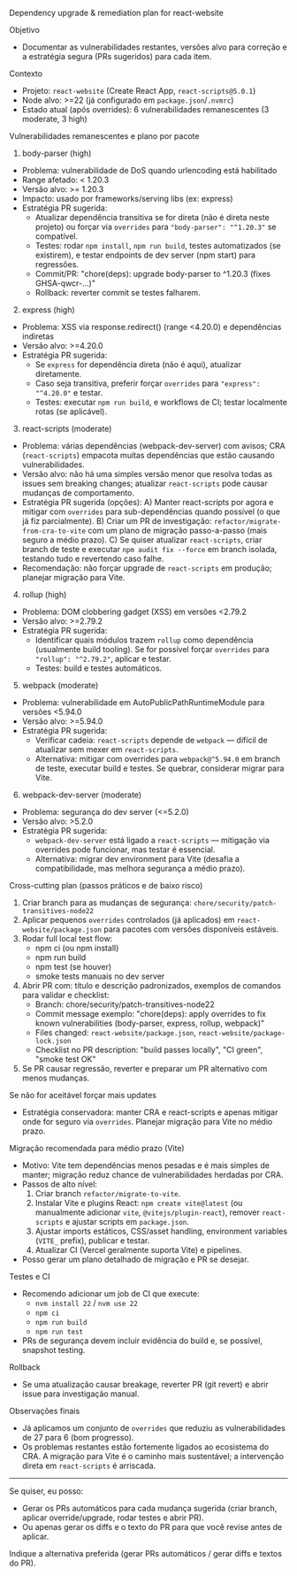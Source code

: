 Dependency upgrade & remediation plan for react-website

Objetivo
- Documentar as vulnerabilidades restantes, versões alvo para correção e a estratégia segura (PRs sugeridos) para cada item.

Contexto
- Projeto: `react-website` (Create React App, `react-scripts@5.0.1`)
- Node alvo: >=22 (já configurado em `package.json`/`.nvmrc`)
- Estado atual (após overrides): 6 vulnerabilidades remanescentes (3 moderate, 3 high)

Vulnerabilidades remanescentes e plano por pacote

1) body-parser (high)
- Problema: vulnerabilidade de DoS quando urlencoding está habilitado
- Range afetado: < 1.20.3
- Versão alvo: >= 1.20.3
- Impacto: usado por frameworks/serving libs (ex: express)
- Estratégia PR sugerida:
  - Atualizar dependência transitiva se for direta (não é direta neste projeto) ou forçar via `overrides` para `"body-parser": "^1.20.3"` se compatível.
  - Testes: rodar `npm install`, `npm run build`, testes automatizados (se existirem), e testar endpoints de dev server (npm start) para regressões.
  - Commit/PR: "chore(deps): upgrade body-parser to ^1.20.3 (fixes GHSA-qwcr-...)"
  - Rollback: reverter commit se testes falharem.

2) express (high)
- Problema: XSS via response.redirect() (range <4.20.0) e dependências indiretas
- Versão alvo: >=4.20.0
- Estratégia PR sugerida:
  - Se `express` for dependência direta (não é aqui), atualizar diretamente.
  - Caso seja transitiva, preferir forçar `overrides` para `"express": "^4.20.0"` e testar.
  - Testes: executar `npm run build`, e workflows de CI; testar localmente rotas (se aplicável).

3) react-scripts (moderate)
- Problema: várias dependências (webpack-dev-server) com avisos; CRA (`react-scripts`) empacota muitas dependências que estão causando vulnerabilidades.
- Versão alvo: não há uma simples versão menor que resolva todas as issues sem breaking changes; atualizar `react-scripts` pode causar mudanças de comportamento.
- Estratégia PR sugerida (opções):
  A) Manter react-scripts por agora e mitigar com `overrides` para sub-dependências quando possível (o que já fiz parcialmente).
  B) Criar um PR de investigação: `refactor/migrate-from-cra-to-vite` com um plano de migração passo-a-passo (mais seguro a médio prazo).
  C) Se quiser atualizar `react-scripts`, criar branch de teste e executar `npm audit fix --force` em branch isolada, testando tudo e revertendo caso falhe.
- Recomendação: não forçar upgrade de `react-scripts` em produção; planejar migração para Vite.

4) rollup (high)
- Problema: DOM clobbering gadget (XSS) em versões <2.79.2
- Versão alvo: >=2.79.2
- Estratégia PR sugerida:
  - Identificar quais módulos trazem `rollup` como dependência (usualmente build tooling). Se for possível forçar `overrides` para `"rollup": "^2.79.2"`, aplicar e testar.
  - Testes: build e testes automáticos.

5) webpack (moderate)
- Problema: vulnerabilidade em AutoPublicPathRuntimeModule para versões <5.94.0
- Versão alvo: >=5.94.0
- Estratégia PR sugerida:
  - Verificar cadeia: `react-scripts` depende de `webpack` — difícil de atualizar sem mexer em `react-scripts`.
  - Alternativa: mitigar com overrides para `webpack@^5.94.0` em branch de teste, executar build e testes. Se quebrar, considerar migrar para Vite.

6) webpack-dev-server (moderate)
- Problema: segurança do dev server (<=5.2.0)
- Versão alvo: >5.2.0
- Estratégia PR sugerida:
  - `webpack-dev-server` está ligado a `react-scripts` — mitigação via overrides pode funcionar, mas testar é essencial.
  - Alternativa: migrar dev environment para Vite (desafia a compatibilidade, mas melhora segurança a médio prazo).

Cross-cutting plan (passos práticos e de baixo risco)
1. Criar branch para as mudanças de segurança: `chore/security/patch-transitives-node22`
2. Aplicar pequenos `overrides` controlados (já aplicados) em `react-website/package.json` para pacotes com versões disponíveis estáveis.
3. Rodar full local test flow:
   - npm ci (ou npm install)
   - npm run build
   - npm test (se houver)
   - smoke tests manuais no dev server
4. Abrir PR com: título e descrição padronizados, exemplos de comandos para validar e checklist:
   - Branch: chore/security/patch-transitives-node22
   - Commit message exemplo: "chore(deps): apply overrides to fix known vulnerabilities (body-parser, express, rollup, webpack)"
   - Files changed: `react-website/package.json`, `react-website/package-lock.json`
   - Checklist no PR description: "build passes locally", "CI green", "smoke test OK"
5. Se PR causar regressão, reverter e preparar um PR alternativo com menos mudanças.

Se não for aceitável forçar mais updates
- Estratégia conservadora: manter CRA e react-scripts e apenas mitigar onde for seguro via `overrides`. Planejar migração para Vite no médio prazo.

Migração recomendada para médio prazo (Vite)
- Motivo: Vite tem dependências menos pesadas e é mais simples de manter; migração reduz chance de vulnerabilidades herdadas por CRA.
- Passos de alto nível:
  1. Criar branch `refactor/migrate-to-vite`.
  2. Instalar Vite e plugins React: `npm create vite@latest` (ou manualmente adicionar `vite`, `@vitejs/plugin-react`), remover `react-scripts` e ajustar scripts em `package.json`.
  3. Ajustar imports estáticos, CSS/asset handling, environment variables (`VITE_` prefix), publicar e testar.
  4. Atualizar CI (Vercel geralmente suporta Vite) e pipelines.
- Posso gerar um plano detalhado de migração e PR se desejar.

Testes e CI
- Recomendo adicionar um job de CI que execute:
  - `nvm install 22` / `nvm use 22`
  - `npm ci`
  - `npm run build`
  - `npm run test`
- PRs de segurança devem incluir evidência do build e, se possível, snapshot testing.

Rollback
- Se uma atualização causar breakage, reverter PR (git revert) e abrir issue para investigação manual.

Observações finais
- Já aplicamos um conjunto de `overrides` que reduziu as vulnerabilidades de 27 para 6 (bom progresso).
- Os problemas restantes estão fortemente ligados ao ecosistema do CRA. A migração para Vite é o caminho mais sustentável; a intervenção direta em `react-scripts` é arriscada.

---

Se quiser, eu posso:
- Gerar os PRs automáticos para cada mudança sugerida (criar branch, aplicar override/upgrade, rodar testes e abrir PR).  
- Ou apenas gerar os diffs e o texto do PR para que você revise antes de aplicar.

Indique a alternativa preferida (gerar PRs automáticos / gerar diffs e textos do PR).